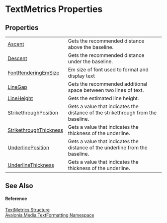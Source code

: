 # TextMetrics Properties




## Properties
<table>
<tr>
<td><a href="P_Avalonia_Media_TextFormatting_TextMetrics_Ascent">Ascent</a></td>
<td>Gets the recommended distance above the baseline.</td>
</tr>
<tr>
<td><a href="P_Avalonia_Media_TextFormatting_TextMetrics_Descent">Descent</a></td>
<td>Gets the recommended distance under the baseline.</td>
</tr>
<tr>
<td><a href="P_Avalonia_Media_TextFormatting_TextMetrics_FontRenderingEmSize">FontRenderingEmSize</a></td>
<td>Em size of font used to format and display text</td>
</tr>
<tr>
<td><a href="P_Avalonia_Media_TextFormatting_TextMetrics_LineGap">LineGap</a></td>
<td>Gets the recommended additional space between two lines of text.</td>
</tr>
<tr>
<td><a href="P_Avalonia_Media_TextFormatting_TextMetrics_LineHeight">LineHeight</a></td>
<td>Gets the estimated line height.</td>
</tr>
<tr>
<td><a href="P_Avalonia_Media_TextFormatting_TextMetrics_StrikethroughPosition">StrikethroughPosition</a></td>
<td>Gets a value that indicates the distance of the strikethrough from the baseline.</td>
</tr>
<tr>
<td><a href="P_Avalonia_Media_TextFormatting_TextMetrics_StrikethroughThickness">StrikethroughThickness</a></td>
<td>Gets a value that indicates the thickness of the underline.</td>
</tr>
<tr>
<td><a href="P_Avalonia_Media_TextFormatting_TextMetrics_UnderlinePosition">UnderlinePosition</a></td>
<td>Gets a value that indicates the distance of the underline from the baseline.</td>
</tr>
<tr>
<td><a href="P_Avalonia_Media_TextFormatting_TextMetrics_UnderlineThickness">UnderlineThickness</a></td>
<td>Gets a value that indicates the thickness of the underline.</td>
</tr>
</table>

## See Also


#### Reference
<a href="T_Avalonia_Media_TextFormatting_TextMetrics">TextMetrics Structure</a>  
<a href="N_Avalonia_Media_TextFormatting">Avalonia.Media.TextFormatting Namespace</a>  

